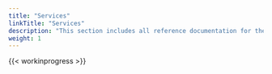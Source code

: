 ```yaml
---
title: "Services"
linkTitle: "Services"
description: "This section includes all reference documentation for the logs generated by the Execution Application Services."
weight: 1
---
```


{{< workinprogress >}}
